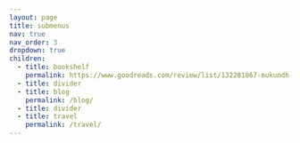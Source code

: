 ```yaml
---
layout: page
title: submenus
nav: true
nav_order: 3
dropdown: true
children:
  - title: bookshelf
    permalink: https://www.goodreads.com/review/list/132281867-mukundh-murthy?shelf=currently-reading
  - title: divider
  - title: blog
    permalink: /blog/
  - title: divider
  - title: travel
    permalink: /travel/
---
```

